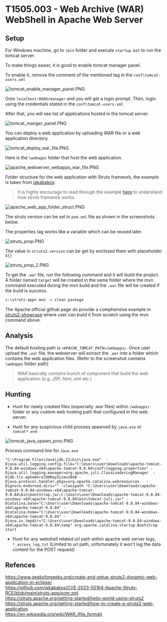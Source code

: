 # T1505.003 - Web Archive (WAR) WebShell in Apache Web Server

## Setup

For Windows machine, go to `\bin` folder and execute `startup.bat` to run the tomcat server.

To make things easier, it is good to enable tomcat manager panel.

To enable it, remove the comment of the mentioned tag in the `conf\tomcat-users.xml`

![tomcat_enable_manager_panel.PNG](./Image_T1505.003/tomcat_enable_manager_panel.PNG)

Goto `localhost:8080/manager` and you will get a login prompt. Then, login using the credentials stated in the `conf\tomcat-users.xml`

After that, you will see list of applications hosted in the tomcat server.

![tomcat_manger_panel.PNG](./Image_T1505.003/tomcat_manger_panel.PNG)

You can deploy a web application by uploading WAR file or a web application directory.

![tomcat_deploy_war_file.PNG](./Image_T1505.003/tomcat_deploy_war_file.PNG)

Here is the `\webapps` folder that host the web application.

![apache_webserver_webapps_war_file.PNG](./Image_T1505.003/apache_webserver_webapps_war_file.PNG)

Folder structure for the web application with Struts framwork, the example is taken from [jakabakos](https://github.com/jakabakos/CVE-2023-50164-Apache-Struts-RCE/blob/main/struts-app/pom.xml):

> It is highly encourage to read through the example [here](https://struts.apache.org/getting-started/hello-world-using-struts2) to understand how struts framwork works.

![apache_web_app_folder_struct.PNG](./Image_T1505.003/apache_web_app_folder_struct.PNG)

The struts version can be set in `pom.xml` file as shown in the screenshots below.

The properties tag works like a variable which can be reused later.

![struts_prop.PNG](./Image_T1505.003/struts_prop.PNG)

The value in `struts2.version` can be get by enclosed them with placeholder `${}`

![struts_prop_2.PNG](./Image_T1505.003/struts_prop_2.PNG)

To get the `.war` file, run the following command and it will build the project. A folder named `target` will be created in the same folder where the mvn command executed during the mvn build and the `.war` file will be created if the build is success.

```cmd
c:\struts-app> mvn -e clean package
```

The Apache official github page do provide a comphensive example in [struts2-showcase](https://github.com/apache/struts/tree/master/apps) where user can build it from scratch using the mvn command above.

## Analysis

The default hosting path is `<APACHE_TOMCAT_PATH>/webapps/`. Once user upload the `.war` file, the webserver will extract the `.war` into a folder which contains the web application files. (Refer to the screenshot contains `\webapps` folder path)

> WAR basically contains bunch of component that build the web application (e.g. JSP, html, xml etc.)  

## Hunting

- Hunt for newly created files (especially .war files) within `/webapps/` folder or any custom web hosting path that configured in the web server.

- Hunt for any suspicious child process spawned by `java.exe` or `tomcat*.exe`

![tomcat_java_spawn_proc.PNG](../Apache_JSP_Webshell/Image_T1505.003/tomcat_java_spawn_proc.PNG)

Process command line for `Java.exe`

```vmf
"C:\Program Files\Java\jdk-21\bin\java.exe"  -Djava.util.logging.config.file="C:\Users\user\Downloads\apache-tomcat-9.0.84-windows-x64\apache-tomcat-9.0.84\conf\logging.properties" -Djava.util.logging.manager=org.apache.juli.ClassLoaderLogManager  -Djdk.tls.ephemeralDHKeySize=2048 -Djava.protocol.handler.pkgs=org.apache.catalina.webresources   -Dignore.endorsed.dirs="" -classpath "C:\Users\user\Downloads\apache-tomcat-9.0.84-windows-x64\apache-tomcat-9.0.84\bin\bootstrap.jar;C:\Users\user\Downloads\apache-tomcat-9.0.84-windows-x64\apache-tomcat-9.0.84\bin\tomcat-juli.jar" -Dcatalina.base="C:\Users\user\Downloads\apache-tomcat-9.0.84-windows-x64\apache-tomcat-9.0.84" -Dcatalina.home="C:\Users\user\Downloads\apache-tomcat-9.0.84-windows-x64\apache-tomcat-9.0.84" -Djava.io.tmpdir="C:\Users\user\Downloads\apache-tomcat-9.0.84-windows-x64\apache-tomcat-9.0.84\temp" org.apache.catalina.startup.Bootstrap  start
```

- Hunt for any webshell related url path within apache web server logs, `*_access_log.txt` (Limited to url path, unfortunately it won't log the data content for the POST request)

## Refences

https://www.geeksforgeeks.org/create-and-setup-struts2-dynamic-web-application-in-eclipse/  
https://github.com/jakabakos/CVE-2023-50164-Apache-Struts-RCE/blob/main/struts-app/pom.xml  
https://struts.apache.org/getting-started/hello-world-using-struts2  
https://struts.apache.org/getting-started/how-to-create-a-struts2-web-application  
https://en.wikipedia.org/wiki/WAR_(file_format)  